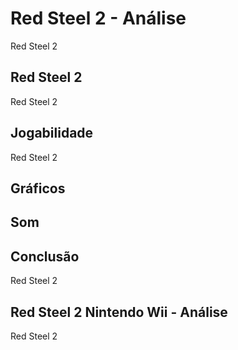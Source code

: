 ---
---

# Red Steel 2 - Análise

Red Steel 2

## Red Steel 2

Red Steel 2

## Jogabilidade

Red Steel 2

## Gráficos


## Som

## Conclusão

Red Steel 2

## Red Steel 2 Nintendo Wii - Análise

Red Steel 2
